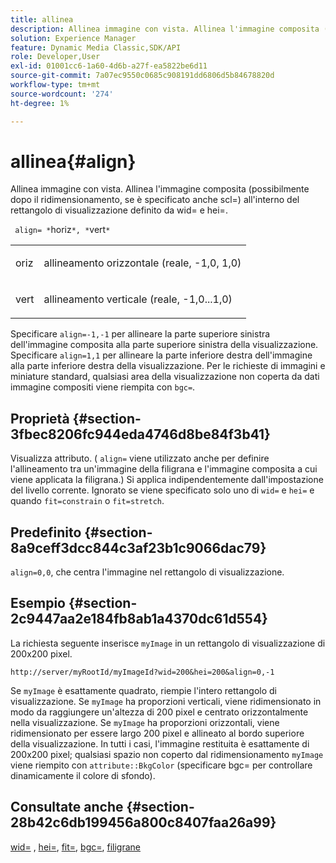 ```yaml
---
title: allinea
description: Allinea immagine con vista. Allinea l'immagine composita (possibilmente dopo il ridimensionamento, se è specificato anche scl=) all'interno del rettangolo di visualizzazione definito da wid= e hei=.
solution: Experience Manager
feature: Dynamic Media Classic,SDK/API
role: Developer,User
exl-id: 01001cc6-1a60-4d6b-a27f-ea5822be6d11
source-git-commit: 7a07ec9550c0685c908191dd6806d5b84678820d
workflow-type: tm+mt
source-wordcount: '274'
ht-degree: 1%

---
```


# allinea{#align}

Allinea immagine con vista. Allinea l&#39;immagine composita (possibilmente dopo il ridimensionamento, se è specificato anche scl=) all&#39;interno del rettangolo di visualizzazione definito da wid= e hei=.

` align= *`horiz`*, *`vert`*`

<table id="simpletable_4CB26F72A56D4515B767C303F8E8A1CF"> 
 <tr class="strow"> 
  <td class="stentry"> <p> <span class="codeph"> <span class="varname"> oriz </span> </span> </p> </td> 
  <td class="stentry"> <p>allineamento orizzontale (reale, -1,0, 1,0) </p> </td> 
 </tr> 
 <tr class="strow"> 
  <td class="stentry"> <p> <span class="codeph"> <span class="varname"> vert </span> </span> </p> </td> 
  <td class="stentry"> <p>allineamento verticale (reale, -1,0...1,0) </p> </td> 
 </tr> 
</table>

Specificare `align=-1,-1` per allineare la parte superiore sinistra dell&#39;immagine composita alla parte superiore sinistra della visualizzazione. Specificare `align=1,1` per allineare la parte inferiore destra dell&#39;immagine alla parte inferiore destra della visualizzazione. Per le richieste di immagini e miniature standard, qualsiasi area della visualizzazione non coperta da dati immagine compositi viene riempita con `bgc=`.

## Proprietà {#section-3fbec8206fc944eda4746d8be84f3b41}

Visualizza attributo. ( `align=` viene utilizzato anche per definire l&#39;allineamento tra un&#39;immagine della filigrana e l&#39;immagine composita a cui viene applicata la filigrana.) Si applica indipendentemente dall&#39;impostazione del livello corrente. Ignorato se viene specificato solo uno di `wid=` e `hei=` e quando `fit=constrain` o `fit=stretch`.

## Predefinito {#section-8a9ceff3dcc844c3af23b1c9066dac79}

`align=0,0`, che centra l&#39;immagine nel rettangolo di visualizzazione.

## Esempio {#section-2c9447aa2e184fb8ab1a4370dc61d554}

La richiesta seguente inserisce `myImage` in un rettangolo di visualizzazione di 200x200 pixel.

`http://server/myRootId/myImageId?wid=200&hei=200&align=0,-1`

Se `myImage` è esattamente quadrato, riempie l&#39;intero rettangolo di visualizzazione. Se `myImage` ha proporzioni verticali, viene ridimensionato in modo da raggiungere un&#39;altezza di 200 pixel e centrato orizzontalmente nella visualizzazione. Se `myImage` ha proporzioni orizzontali, viene ridimensionato per essere largo 200 pixel e allineato al bordo superiore della visualizzazione. In tutti i casi, l&#39;immagine restituita è esattamente di 200x200 pixel; qualsiasi spazio non coperto dal ridimensionamento `myImage` viene riempito con `attribute::BkgColor` (specificare bgc= per controllare dinamicamente il colore di sfondo).

## Consultate anche {#section-28b42c6db199456a800c8407faa26a99}

[wid=](../../../../../is-api/http-ref/image-serving-api-ref/c-http-protocol-reference/c-command-reference/r-is-http-wid.md#reference-bfeadcb67bf4485f851eb21345527e47) , [hei=](../../../../../is-api/http-ref/image-serving-api-ref/c-http-protocol-reference/c-command-reference/r-is-http-hei.md#reference-6d6f556ccc0e4b98a815e8a5c1944a96), [fit=](../../../../../is-api/http-ref/image-serving-api-ref/c-http-protocol-reference/c-command-reference/r-fit.md#reference-f11bff6d93d143d6b135de3a923bc989), [bgc=](../../../../../is-api/http-ref/image-serving-api-ref/c-http-protocol-reference/c-command-reference/r-bgc.md#reference-53376175f617446fbe5c69120f834b88), [filigrane](../../../../../is-api/http-ref/image-serving-api-ref/c-http-protocol-reference/c-syntax-and-features/r-watermarks.md#reference-35d2c3a2c98349b792921c6cb8e73832)
